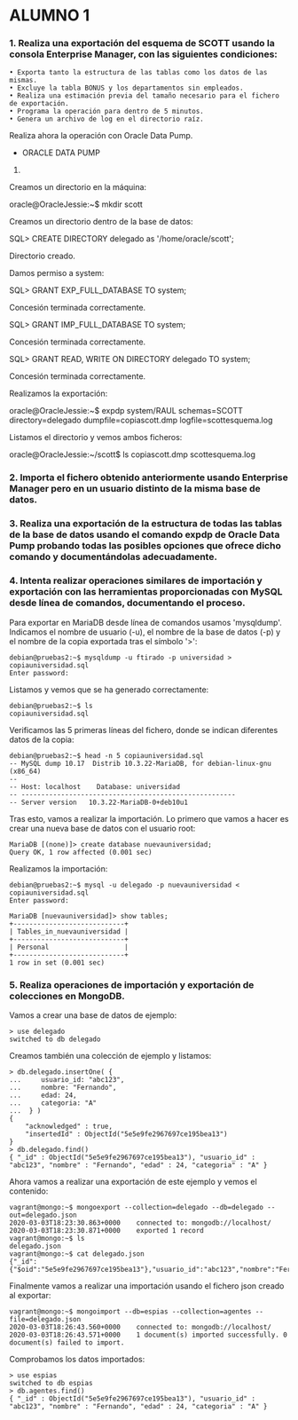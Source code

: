 # ALUMNO 1

### 1. Realiza una exportación del esquema de SCOTT usando la consola Enterprise Manager, con las siguientes condiciones:

    • Exporta tanto la estructura de las tablas como los datos de las mismas.
    • Excluye la tabla BONUS y los departamentos sin empleados.
    • Realiza una estimación previa del tamaño necesario para el fichero de exportación.
    • Programa la operación para dentro de 5 minutos.
    • Genera un archivo de log en el directorio raíz.
      
Realiza ahora la operación con Oracle Data Pump.


- ORACLE DATA PUMP

1.

Creamos un directorio en la máquina:

oracle@OracleJessie:~$ mkdir scott

Creamos un directorio dentro de la base de datos:

SQL> CREATE DIRECTORY delegado as '/home/oracle/scott';

Directorio creado.

Damos permiso a system:

SQL> GRANT EXP_FULL_DATABASE TO system;

Concesión terminada correctamente.

SQL> GRANT IMP_FULL_DATABASE TO system;

Concesión terminada correctamente.

SQL> GRANT READ, WRITE ON DIRECTORY delegado TO system;

Concesión terminada correctamente.

Realizamos la exportación:

oracle@OracleJessie:~$ expdp system/RAUL schemas=SCOTT directory=delegado dumpfile=copiascott.dmp logfile=scottesquema.log

Listamos el directorio y vemos ambos ficheros:

oracle@OracleJessie:~/scott$ ls
copiascott.dmp	scottesquema.log

### 2. Importa el fichero obtenido anteriormente usando Enterprise Manager pero en un usuario distinto de la misma base de datos.

### 3. Realiza una exportación de la estructura de todas las tablas de la base de datos usando el comando expdp de Oracle Data Pump probando todas las posibles opciones que ofrece dicho comando y documentándolas adecuadamente.

### 4. Intenta realizar operaciones similares de importación y exportación con las herramientas proporcionadas con MySQL desde línea de comandos, documentando el proceso.

Para exportar en MariaDB desde línea de comandos usamos 'mysqldump'. Indicamos el nombre de usuario (-u), el nombre de la base de datos (-p) y el nombre de la copia exportada tras el símbolo '>':

~~~
debian@pruebas2:~$ mysqldump -u ftirado -p universidad > copiauniversidad.sql
Enter password: 
~~~

Listamos y vemos que se ha generado correctamente:

~~~
debian@pruebas2:~$ ls
copiauniversidad.sql
~~~

Verificamos las 5 primeras líneas del fichero, donde se indican diferentes datos de la copia:

~~~
debian@pruebas2:~$ head -n 5 copiauniversidad.sql 
-- MySQL dump 10.17  Distrib 10.3.22-MariaDB, for debian-linux-gnu (x86_64)
--
-- Host: localhost    Database: universidad
-- ------------------------------------------------------
-- Server version	10.3.22-MariaDB-0+deb10u1
~~~

Tras esto, vamos a realizar la importación. Lo primero que vamos a hacer es crear una nueva base de datos con el usuario root:

~~~
MariaDB [(none)]> create database nuevauniversidad;
Query OK, 1 row affected (0.001 sec)
~~~

Realizamos la importación:

~~~
debian@pruebas2:~$ mysql -u delegado -p nuevauniversidad < copiauniversidad.sql
Enter password:
~~~

~~~
MariaDB [nuevauniversidad]> show tables;
+----------------------------+
| Tables_in_nuevauniversidad |
+----------------------------+
| Personal                   |
+----------------------------+
1 row in set (0.001 sec)
~~~

### 5. Realiza operaciones de importación y exportación de colecciones en MongoDB.

Vamos a crear una base de datos de ejemplo:

~~~
> use delegado
switched to db delegado
~~~

Creamos también una colección de ejemplo y listamos:

~~~
> db.delegado.insertOne( {
...     usuario_id: "abc123",
...     nombre: "Fernando",
...     edad: 24,
...     categoria: "A"
...  } )
{
	"acknowledged" : true,
	"insertedId" : ObjectId("5e5e9fe2967697ce195bea13")
}
> db.delegado.find()
{ "_id" : ObjectId("5e5e9fe2967697ce195bea13"), "usuario_id" : "abc123", "nombre" : "Fernando", "edad" : 24, "categoria" : "A" }
~~~

Ahora vamos a realizar una exportación de este ejemplo y vemos el contenido:

~~~
vagrant@mongo:~$ mongoexport --collection=delegado --db=delegado --out=delegado.json
2020-03-03T18:23:30.863+0000	connected to: mongodb://localhost/
2020-03-03T18:23:30.871+0000	exported 1 record
vagrant@mongo:~$ ls
delegado.json
vagrant@mongo:~$ cat delegado.json 
{"_id":{"$oid":"5e5e9fe2967697ce195bea13"},"usuario_id":"abc123","nombre":"Fernando","edad":24.0,"categoria":"A"}
~~~

Finalmente vamos a realizar una importación usando el fichero json creado al exportar:

~~~
vagrant@mongo:~$ mongoimport --db=espias --collection=agentes --file=delegado.json
2020-03-03T18:26:43.560+0000	connected to: mongodb://localhost/
2020-03-03T18:26:43.571+0000	1 document(s) imported successfully. 0 document(s) failed to import.
~~~

Comprobamos los datos importados:

~~~
> use espias
switched to db espias
> db.agentes.find()
{ "_id" : ObjectId("5e5e9fe2967697ce195bea13"), "usuario_id" : "abc123", "nombre" : "Fernando", "edad" : 24, "categoria" : "A" }
~~~
